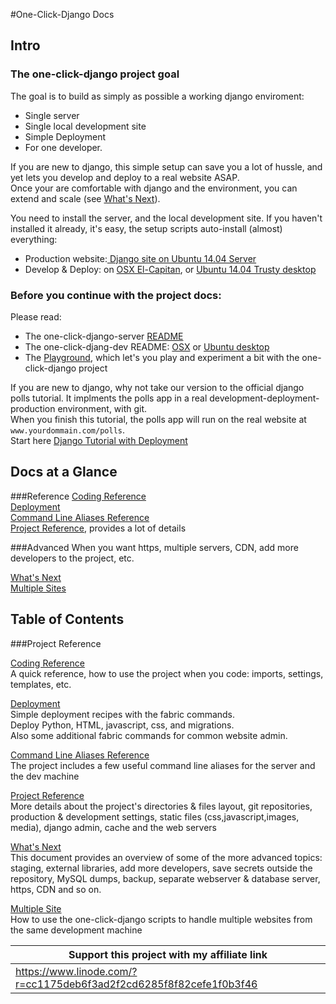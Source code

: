 #One-Click-Django Docs

## Intro


### The one-click-django project goal

The goal is to build as simply as possible a working django enviroment:

* Single server
* Single local development site
* Simple Deployment
* For one developer.     

If you are new to django, this simple setup can save you a lot of hussle, and yet lets you develop and deploy to a real website ASAP.    
Once your are comfortable with django and the environment, you can extend and scale (see [What's Next](what-next.md)).

You need to install the server, and the local development site. If you haven't installed it already, it's easy, the setup scripts auto-install (almost) everything:    

* Production website:[ Django site on Ubuntu 14.04 Server](https://github.com/Aviah/one-click-django-server)
* Develop & Deploy:  on [OSX El-Capitan](https://github.com/Aviah/one-click-django-dev-osx-el-capitan), or [Ubuntu 14.04 Trusty desktop](https://github.com/Aviah/one-click-django-dev-ubuntu-14-04-trusty)

### Before you continue with the project docs:

Please read:

* The one-click-django-server [README](https://github.com/aviah/one-click-django-server/blob/master/readme.md)
*  The one-click-djang-dev README: [OSX](https://github.com/Aviah/one-click-django-dev-osx-el-capitan/blob/master/README.md) or [Ubuntu desktop](https://github.com/Aviah/one-click-django-dev-ubuntu-14-04-trusty/blob/master/README.md) 
* The [Playground](playground.md), which let's you play and experiment a bit with the one-click-django project


If you are new to django, why not take our version to the official django polls tutorial. It implments the polls app in a real development-deployment-production environment, with git.    
When you finish this tutorial, the polls app will run on the real website at `www.yourdommain.com/polls`.    
Start here [Django Tutorial with Deployment](https://github.com/Aviah/one-click-django-polls-tutorial) 


## Docs at a Glance


###Reference
[Coding Reference](coding_ref.md)    
[Deployment](deployment.md)    
[Command Line Aliases Reference](command_line_aliases_ref.md)    
[Project Reference](project_ref.md), provides a lot of details   

###Advanced
When you want https, multiple servers, CDN, add more developers to the project, etc.

[What's Next](what_next.md)    
[Multiple Sites](multiple_sites.md)



## Table of Contents


###Project Reference


[Coding Reference](coding_ref.md)   
A quick reference, how to use the project when you code: imports, settings, templates, etc.

[Deployment](deployment.md)   
Simple deployment recipes with the fabric commands.    
Deploy Python, HTML, javascript, css, and migrations.    
Also some additional fabric commands for common website admin.

[Command Line Aliases Reference](command_line_aliases_ref.md)  
The project includes a few useful command line aliases for the server and the dev machine

[Project Reference](project_ref.md)    
More details about the project's directories & files layout, git repositories, production & development settings, static files (css,javascript,images, media), django admin, cache and the web servers

[What's Next](what_next.md)  
This document provides an overview of some of the more advanced topics: staging, external libraries, add more developers, save secrets outside the repository, MySQL dumps, backup, separate webserver & database server, https, CDN and so on.

[Multiple Site](multiple_sites.md)   
How to use the one-click-django scripts to handle multiple websites from the same development machine


Support this project with my affiliate link| 
-------------------------------------------|
https://www.linode.com/?r=cc1175deb6f3ad2f2cd6285f8f82cefe1f0b3f46|




